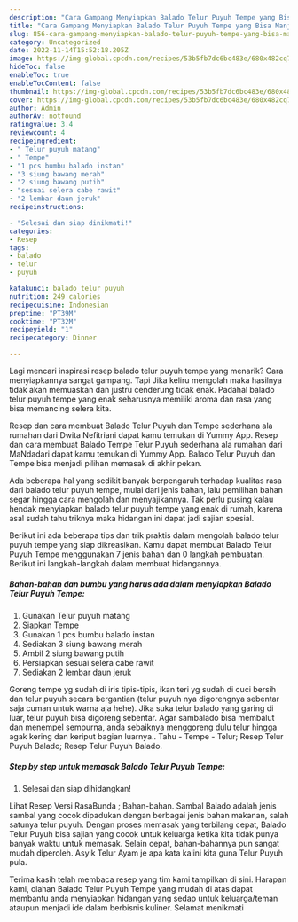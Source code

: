 ```yaml
---
description: "Cara Gampang Menyiapkan Balado Telur Puyuh Tempe yang Bisa Manjain Lidah, Buat Buka Puasa}"
title: "Cara Gampang Menyiapkan Balado Telur Puyuh Tempe yang Bisa Manjain Lidah, Buat Buka Puasa}"
slug: 856-cara-gampang-menyiapkan-balado-telur-puyuh-tempe-yang-bisa-manjain-lidah-buat-buka-puasa
category: Uncategorized
date: 2022-11-14T15:52:18.205Z
image: https://img-global.cpcdn.com/recipes/53b5fb7dc6bc483e/680x482cq70/balado-telur-puyuh-tempe-foto-resep-utama.jpg
hideToc: false
enableToc: true
enableTocContent: false
thumbnail: https://img-global.cpcdn.com/recipes/53b5fb7dc6bc483e/680x482cq70/balado-telur-puyuh-tempe-foto-resep-utama.jpg
cover: https://img-global.cpcdn.com/recipes/53b5fb7dc6bc483e/680x482cq70/balado-telur-puyuh-tempe-foto-resep-utama.jpg
author: Admin
authorAv: notfound
ratingvalue: 3.4
reviewcount: 4
recipeingredient:
- " Telur puyuh matang"
- " Tempe"
- "1 pcs bumbu balado instan"
- "3 siung bawang merah"
- "2 siung bawang putih"
- "sesuai selera cabe rawit"
- "2 lembar daun jeruk"
recipeinstructions:

- "Selesai dan siap dinikmati!"
categories:
- Resep
tags:
- balado
- telur
- puyuh

katakunci: balado telur puyuh 
nutrition: 249 calories
recipecuisine: Indonesian
preptime: "PT39M"
cooktime: "PT32M"
recipeyield: "1"
recipecategory: Dinner

---
```



Lagi mencari inspirasi resep balado telur puyuh tempe yang menarik? Cara menyiapkannya sangat gampang. Tapi Jika keliru mengolah maka hasilnya tidak akan memuaskan dan justru cenderung tidak enak. Padahal balado telur puyuh tempe yang enak seharusnya memiliki aroma dan rasa yang bisa memancing selera kita.


Resep dan cara membuat Balado Telur Puyuh dan Tempe sederhana ala rumahan dari Dwita Nefitriani dapat kamu temukan di Yummy App. Resep dan cara membuat Balado Tempe Telur Puyuh sederhana ala rumahan dari MaNdadari dapat kamu temukan di Yummy App. Balado Telur Puyuh dan Tempe bisa menjadi pilihan memasak di akhir pekan.

Ada beberapa hal yang sedikit banyak berpengaruh terhadap kualitas rasa dari balado telur puyuh tempe, mulai dari jenis bahan, lalu pemilihan bahan segar hingga cara mengolah dan menyajikannya. Tak perlu pusing kalau hendak menyiapkan balado telur puyuh tempe yang enak di rumah, karena asal sudah tahu triknya maka hidangan ini dapat jadi sajian spesial.


Berikut ini ada beberapa tips dan trik praktis dalam mengolah balado telur puyuh tempe yang siap dikreasikan. Kamu dapat membuat Balado Telur Puyuh Tempe menggunakan 7 jenis bahan dan 0 langkah pembuatan. Berikut ini langkah-langkah dalam membuat hidangannya.

<!--inarticleads1-->

##### Bahan-bahan dan bumbu yang harus ada dalam menyiapkan Balado Telur Puyuh Tempe:

1. Gunakan  Telur puyuh matang
1. Siapkan  Tempe
1. Gunakan 1 pcs bumbu balado instan
1. Sediakan 3 siung bawang merah
1. Ambil 2 siung bawang putih
1. Persiapkan sesuai selera cabe rawit
1. Sediakan 2 lembar daun jeruk


Goreng tempe yg sudah di iris tipis-tipis, ikan teri yg sudah di cuci bersih dan telur puyuh secara bergantian (telur puyuh nya digorengnya sebentar saja cuman untuk warna aja hehe). Jika suka telur balado yang garing di luar, telur puyuh bisa digoreng sebentar. Agar sambalado bisa membalut dan menempel sempurna, anda sebaiknya menggoreng dulu telur hingga agak kering dan keriput bagian luarnya.. Tahu - Tempe - Telur; Resep Telur Puyuh Balado; Resep Telur Puyuh Balado. 

<!--inarticleads2-->

##### Step by step untuk memasak Balado Telur Puyuh Tempe:


1. Selesai dan siap dihidangkan!

Lihat Resep Versi RasaBunda ; Bahan-bahan. Sambal Balado adalah jenis sambal yang cocok dipadukan dengan berbagai jenis bahan makanan, salah satunya telur puyuh. Dengan proses memasak yang terbilang cepat, Balado Telur Puyuh bisa sajian yang cocok untuk keluarga ketika kita tidak punya banyak waktu untuk memasak. Selain cepat, bahan-bahannya pun sangat mudah diperoleh. Asyik Telur Ayam je apa kata kalini kita guna Telur Puyuh pula. 

Terima kasih telah membaca resep yang tim kami tampilkan di sini. Harapan kami, olahan Balado Telur Puyuh Tempe yang mudah di atas dapat membantu anda menyiapkan hidangan yang sedap untuk keluarga/teman ataupun menjadi ide dalam berbisnis kuliner. Selamat menikmati
